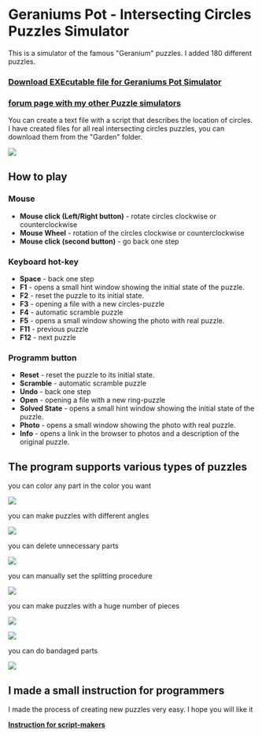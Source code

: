# Geraniums Pot - Intersecting Circles Puzzles Simulator

This is a simulator of the famous "Geranium" puzzles.  I added 180 different puzzles.

### **<a href="https://github.com/grigorusha/GeraniumsPot/releases/">Download EXEcutable file for Geraniums Pot Simulator</a>** 

### **<a href="https://twistypuzzles.com/forum/viewtopic.php?p=422931#p422931">forum page with my other Puzzle simulators</a>**

You can create a text file with a script that describes the location of circles.
I have created files for all real intersecting circles puzzles, you can download them from the "Garden" folder.

![](https://i.imgur.com/Z3BplC6.png)

## How to play
### Mouse
- **Mouse click (Left/Right button)** - rotate circles clockwise or counterclockwise
- **Mouse Wheel** - rotation of the circles clockwise or counterclockwise
- **Mouse click (second button)** - go back one step
### Keyboard hot-key
- **Space** - back one step
- **F1** - opens a small hint window showing the initial state of the puzzle.
- **F2** - reset the puzzle to its initial state.
- **F3** - opening a file with a new circles-puzzle
- **F4** - automatic scramble puzzle
- **F5** - opens a small window showing the photo with real puzzle.
- **F11** - previous puzzle
- **F12** - next puzzle
### Programm button
- **Reset** - reset the puzzle to its initial state.
- **Scramble** - automatic scramble puzzle
- **Undo** - back one step
- **Open** - opening a file with a new ring-puzzle
- **Solved State** - opens a small hint window showing the initial state of the puzzle.
- **Photo** - opens a small window showing the photo with real puzzle.
- **Info** - opens a link in the browser to photos and a description of the original puzzle.


## The program supports various types of puzzles

you can color any part in the color you want

![](https://i.imgur.com/wIOPhf0.png)

you can make puzzles with different angles

![](https://i.imgur.com/CotXj20.png)

you can delete unnecessary parts

![](https://i.imgur.com/JueQHNb.png)

you can manually set the splitting procedure

![](https://i.imgur.com/Tt1CX5t.png)

you can make puzzles with a huge number of pieces

![](https://i.imgur.com/3Rvfvhn.png)

![](https://i.imgur.com/tJzbWpj.png)

you can do bandaged parts

![](https://i.imgur.com/qN6XmQx.png)


## I made a small instruction for programmers
I made the process of creating new puzzles very easy. I hope you will like it

**<a href="https://twistypuzzles.com/forum/viewtopic.php?p=424334#p424334">Instruction for script-makers</a>**
